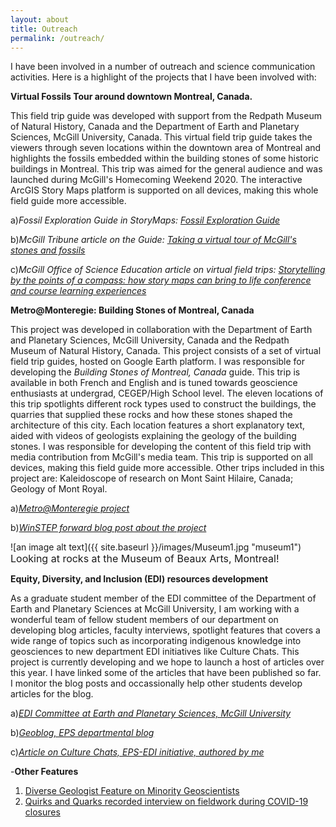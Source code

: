```yaml
---
layout: about
title: Outreach
permalink: /outreach/
---
```

I have been involved in a number of outreach and science communication activities. Here is a highlight of the projects that I have been involved with:

**Virtual Fossils Tour around downtown Montreal, Canada.** 

  This field trip guide was developed with support from the Redpath Museum of Natural History, Canada and the Department of Earth and Planetary Sciences, McGill University, Canada. This virtual field trip guide takes the viewers through seven locations within the downtown area of Montreal and highlights the fossils embedded within the building stones of some historic buildings in Montreal. This trip was aimed for the general audience and was launched during McGill's Homecoming Weekend 2020. The interactive ArcGIS Story Maps platform is supported on all devices, making this whole field guide more accessible. 

a)_Fossil Exploration Guide in StoryMaps: [Fossil Exploration Guide](https://arcg.is/10q58u)_

b)_McGill Tribune article on the Guide: [Taking a virtual tour of McGill's stones and fossils](http://www.mcgilltribune.com/sci-tech/taking-a-virtual-tour-of-mcgills-stones-and-fossils-10142020/)_ 

c)_McGill Office of Science Education article on virtual field trips: [Storytelling by the points of a compass: how story maps can bring to life conference and course learning experiences](https://www.mcgill.ca/ose/channels/news/storytelling-points-compass-how-story-maps-can-bring-life-conference-and-course-learning-experiences-328243)_



**Metro@Monteregie: Building Stones of Montreal, Canada**

  This project was developed in collaboration with the Department of Earth and Planetary Sciences, McGill University, Canada and the Redpath Museum of Natural History, Canada. This project consists of a set of virtual field trip guides, hosted on Google Earth platform. I was responsible for developing the *Building Stones of Montreal, Canada* guide. This trip is available in both French and English and is tuned towards geoscience enthusiasts at undergrad, CEGEP/High School level. The eleven locations of this trip spotlights different rock types used to construct the buildings, the quarries that supplied these rocks and how these stones shaped the architecture of this city. Each location features a short explanatory text, aided with videos of geologists explaining the geology of the building stones. I was responsible for developing the content of this field trip with media contribution from McGill's media team. This trip is supported on all devices, making this field guide more accessible. Other trips included in this project are: Kaleidoscope of research on Mont Saint Hilaire, Canada; Geology of Mont Royal.
  
a)_[Metro@Monteregie project](https://www.mcgill.ca/eps/virtual-fieldtrips)_

b)_[WinSTEP forward blog post about the project](https://www.winstepforward.org/blog/2020/10/field-trips-time-covid-19/)_

![an image alt text]({{ site.baseurl }}/images/Museum1.jpg "museum1")
<span style="font-size:16px;">Looking at rocks at the Museum of Beaux Arts, Montreal!</span>

 
 **Equity, Diversity, and Inclusion (EDI) resources development**
 
   As a graduate student member of the EDI committee of the Department of Earth and Planetary Sciences at McGill University, I am working with a wonderful team of fellow student members of our department on developing blog articles, faculty interviews, spotlight features that covers a wide range of topics such as incorporating indigenous knowledge into geosciences to new department EDI initiatives like Culture Chats. This project is currently developing and we hope to launch a host of articles over this year. I have linked some of the articles that have been published so far. I monitor the blog posts and occassionally help other students develop articles for the blog. 
   
a)_[EDI Committee at Earth and Planetary Sciences, McGill University](https://www.mcgill.ca/eps/edi-committee)_
 
b)_[Geoblog, EPS departmental blog](https://blogs.mcgill.ca/eps/)_

c)_[Article on Culture Chats, EPS-EDI initiative, authored by me](https://www.mcgill.ca/eps/channels/news/divided-geography-yet-united-same-love-rocks-327667)_
 
 

 -**Other Features**
 1. [Diverse Geologist Feature on Minority Geoscientists](https://www.diversegeologists.org/post/meghomita-das)
 2. [Quirks and Quarks recorded interview on fieldwork during COVID-19 closures](https://www.cbc.ca/radio/quirks/sep-12-summer-science-special-fishing-with-the-boys-covid-garbage-and-more-1.5720234)
  



